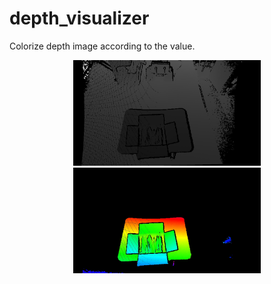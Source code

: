 # depth_visualizer

Colorize depth image according to the value.  
<div align = center>
<img src="img/depth_raw.png" width="300">
<img src="img/visualized_depth.jpg" width="300">
<div>
